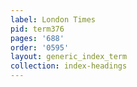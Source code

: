 ```yaml
---
label: London Times
pid: term376
pages: '688'
order: '0595'
layout: generic_index_term
collection: index-headings
---
```

